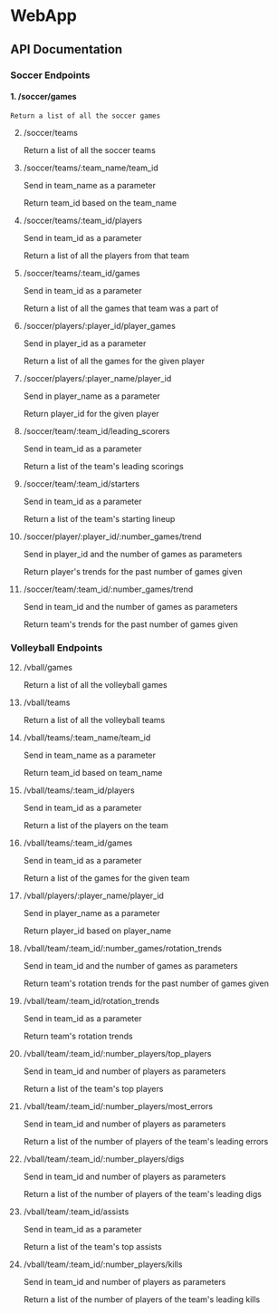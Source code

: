# WebApp

## API Documentation

### Soccer Endpoints

#### 1. /soccer/games

    Return a list of all the soccer games

2. /soccer/teams

    Return a list of all the soccer teams
    
3. /soccer/teams/:team_name/team_id

    Send in team_name as a parameter

    Return team_id based on the team_name
    
4. /soccer/teams/:team_id/players

    Send in team_id as a parameter

    Return a list of all the players from that team

5. /soccer/teams/:team_id/games

    Send in team_id as a parameter

    Return a list of all the games that team was a part of

6. /soccer/players/:player_id/player_games

    Send in player_id as a parameter

    Return a list of all the games for the given player
    
7. /soccer/players/:player_name/player_id

    Send in player_name as a parameter

    Return player_id for the given player
 
8. /soccer/team/:team_id/leading_scorers

    Send in team_id as a parameter

    Return a list of the team's leading scorings

9. /soccer/team/:team_id/starters

    Send in team_id as a parameter

    Return a list of the team's starting lineup

10. /soccer/player/:player_id/:number_games/trend

    Send in player_id and the number of games as parameters

    Return player's trends for the past number of games given

11. /soccer/team/:team_id/:number_games/trend

    Send in team_id and the number of games as parameters

    Return team's trends for the past number of games given

### Volleyball Endpoints

12. /vball/games

    Return a list of all the volleyball games

13. /vball/teams

    Return a list of all the volleyball teams

14. /vball/teams/:team_name/team_id

    Send in team_name as a parameter

    Return team_id based on team_name

15. /vball/teams/:team_id/players

    Send in team_id as a parameter

    Return a list of the players on the team

16. /vball/teams/:team_id/games

    Send in team_id as a parameter

    Return a list of the games for the given team

17. /vball/players/:player_name/player_id

    Send in player_name as a parameter

    Return player_id based on player_name

18. /vball/team/:team_id/:number_games/rotation_trends

    Send in team_id and the number of games as parameters

    Return team's rotation trends for the past number of games given

19. /vball/team/:team_id/rotation_trends

    Send in team_id as a parameter

    Return team's rotation trends

20. /vball/team/:team_id/:number_players/top_players

    Send in team_id and number of players as parameters

    Return a list of the team's top players

21. /vball/team/:team_id/:number_players/most_errors

    Send in team_id and number of players as parameters

    Return a list of the number of players of the team's leading errors

22. /vball/team/:team_id/:number_players/digs

    Send in team_id and number of players as parameters

    Return a list of the number of players of the team's leading digs

23. /vball/team/:team_id/assists

    Send in team_id as a parameter

    Return a list of the team's top assists

24. /vball/team/:team_id/:number_players/kills

    Send in team_id and number of players as parameters

    Return a list of the number of players of the team's leading kills
